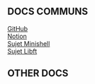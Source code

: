 ## DOCS COMMUNS
[GitHub](https://github.com/NicolasReaItalo/minishell) \
[Notion](https://www.notion.so/PROJET-MINISHELL-57d1de52fd894b7dac55ee14dd077f4b) \
[Sujet Minishell](https://cdn.intra.42.fr/pdf/pdf/117082/en.subject.pdf) \
[Sujet Libft](https://cdn.intra.42.fr/pdf/pdf/124387/en.subject.pdf)

## OTHER DOCS 